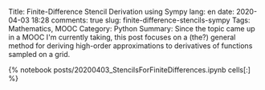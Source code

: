 ﻿Title: Finite-Difference Stencil Derivation using Sympy
lang: en
date: 2020-04-03 18:28
comments: true
slug: finite-difference-stencils-sympy
Tags: Mathematics, MOOC
Category: Python
Summary: Since the topic came up in a MOOC I'm currently taking, this post focuses on a (the?) general method for deriving high-order approximations to derivatives of functions sampled on a grid.

{% notebook posts/20200403_StencilsForFiniteDifferences.ipynb cells[:] %}
